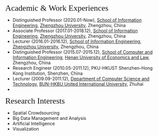 
<p><span style="font-family:georgia,serif;"><span style="font-size:26px;">Academic & Work Experiences</span></span></p>

- Distinguished Professor (2020.01-Now), [School of Information Engineering](https://xg.zzu.edu.cn/), [Zhengzhou University](https://www.zzu.edu.cn/), Zhengzhou, China
- Associate Professor (2017.01-2018.12), [School of Information Engineering](https://xg.zzu.edu.cn/), [Zhengzhou University](https://www.zzu.edu.cn/), Zhengzhou, China
- Lecturer (2016.01-2016.12), [School of Information Engineering](https://xg.zzu.edu.cn/), [Zhengzhou University](https://www.zzu.edu.cn/), Zhengzhou, China
- Distinguished Professor (2015.07-2015.12), [School of Computer and Information Engineering](http://cs.huel.edu.cn/), [Henan University of Economics and Law](http://www.huel.edu.cn/), Zhengzhou, China
- Research Engineer (2010.05-2011.12), PKU-HKUST Shenzhen-Hong Kong Institution, Shenzhen, China
- Lecturer (2009.09-2011.12), [Department of Computer Science and Technology](http://comp.hkbu.edu.hk/), [BUN-HKBU United International University](http://www.hkbu.edu.hk/), Zhuhai
- 
<p><span style="font-family:georgia,serif;"><span style="font-size:26px;">Research Interests</span></span></p>

- Spatial Crowdsourcing
- Big Data Management and Analysis
- Artificial Intelligence 
- Visualization

